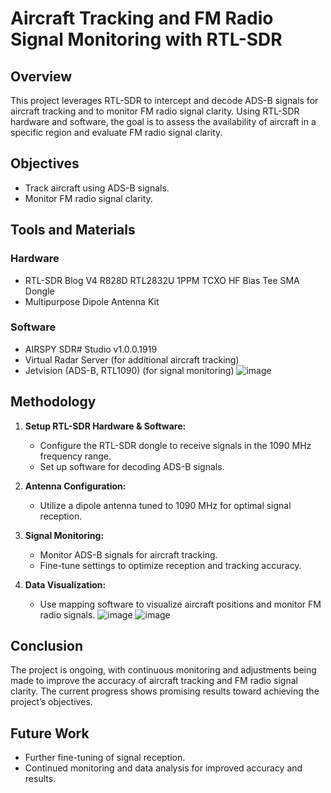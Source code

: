 
# Aircraft Tracking and FM Radio Signal Monitoring with RTL-SDR

## Overview
This project leverages RTL-SDR to intercept and decode ADS-B signals for aircraft tracking and to monitor FM radio signal clarity. Using RTL-SDR hardware and software, the goal is to assess the availability of aircraft in a specific region and evaluate FM radio signal clarity.

## Objectives
- Track aircraft using ADS-B signals.
- Monitor FM radio signal clarity.

## Tools and Materials
### Hardware
- RTL-SDR Blog V4 R828D RTL2832U 1PPM TCXO HF Bias Tee SMA Dongle
- Multipurpose Dipole Antenna Kit

### Software
- AIRSPY SDR# Studio v1.0.0.1919
- Virtual Radar Server (for additional aircraft tracking)
- Jetvision (ADS-B, RTL1090) (for signal monitoring)
![image](https://github.com/user-attachments/assets/ca9ffae7-0ddf-4432-afa1-5170ef0991ce)


## Methodology
1. **Setup RTL-SDR Hardware & Software:**
   - Configure the RTL-SDR dongle to receive signals in the 1090 MHz frequency range.
   - Set up software for decoding ADS-B signals.

2. **Antenna Configuration:**
   - Utilize a dipole antenna tuned to 1090 MHz for optimal signal reception.

3. **Signal Monitoring:**
   - Monitor ADS-B signals for aircraft tracking.
   - Fine-tune settings to optimize reception and tracking accuracy.

4. **Data Visualization:**
   - Use mapping software to visualize aircraft positions and monitor FM radio signals.
![image](https://github.com/user-attachments/assets/b8d5e147-53d6-4a6c-86d2-50e521860745)
![image](https://github.com/user-attachments/assets/06c0bf5b-2193-46b9-ba20-a4bc352ff4bd)


## Conclusion
The project is ongoing, with continuous monitoring and adjustments being made to improve the accuracy of aircraft tracking and FM radio signal clarity. The current progress shows promising results toward achieving the project’s objectives.

## Future Work
- Further fine-tuning of signal reception.
- Continued monitoring and data analysis for improved accuracy and results.

